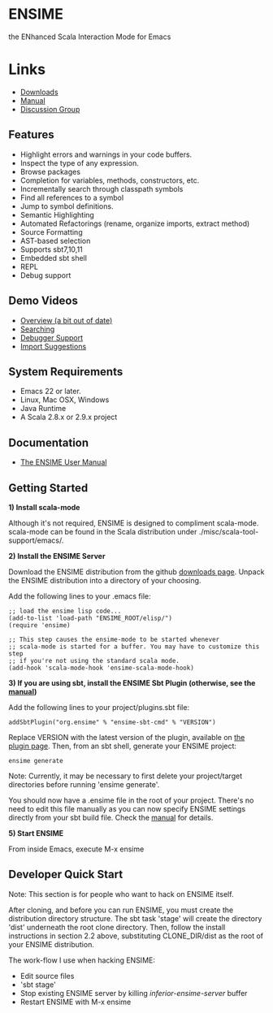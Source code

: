 # ENSIME
the ENhanced Scala Interaction Mode for Emacs

# Links
- [ Downloads ](https://github.com/aemoncannon/ensime/downloads)
- [ Manual ](http://aemoncannon.github.com/ensime/index.html)
- [ Discussion Group ](http://groups.google.com/group/ensime?hl=en)


## Features

- Highlight errors and warnings in your code buffers.
- Inspect the type of any expression.
- Browse packages
- Completion for variables, methods, constructors, etc.
- Incrementally search through classpath symbols
- Find all references to a symbol
- Jump to symbol definitions.
- Semantic Highlighting
- Automated Refactorings (rename, organize imports, extract method)
- Source Formatting
- AST-based selection
- Supports sbt7,10,11
- Embedded sbt shell
- REPL
- Debug support


## Demo Videos

- [Overview (a bit out of date)](http://www.youtube.com/watch?v=A2Lai8IjLoY)
- [Searching](http://www.youtube.com/watch?v=fcgnAJz98QE)
- [Debugger Support](http://www.youtube.com/watch?v=v7-G6vD42z8)
- [Import Suggestions](http://www.youtube.com/watch?v=Ynp8Df7-paw&hd=1)



## System Requirements

- Emacs 22 or later.
- Linux, Mac OSX, Windows
- Java Runtime
- A Scala 2.8.x or 2.9.x project


## Documentation

- [The ENSIME User Manual](http://aemoncannon.github.com/ensime/index.html)


## Getting Started

__1) Install scala-mode__

Although it's not required, ENSIME is designed to compliment scala-mode. scala-mode can be found in the Scala distribution under ./misc/scala-tool-support/emacs/.


__2) Install the ENSIME Server__

Download the ENSIME distribution from the github [downloads page](http://github.com/aemoncannon/ensime/downloads). Unpack the ENSIME distribution into a directory of your choosing. 

Add the following lines to your .emacs file:

    ;; load the ensime lisp code...
    (add-to-list 'load-path "ENSIME_ROOT/elisp/")
    (require 'ensime)

    ;; This step causes the ensime-mode to be started whenever
    ;; scala-mode is started for a buffer. You may have to customize this step
    ;; if you're not using the standard scala mode.
    (add-hook 'scala-mode-hook 'ensime-scala-mode-hook)


__3) If you are using sbt, install the ENSIME Sbt Plugin (otherwise, see the [manual](http://aemoncannon.github.com/ensime/index.html#tth_sEc3.1.2))__

Add the following lines to your project/plugins.sbt file:

    addSbtPlugin("org.ensime" % "ensime-sbt-cmd" % "VERSION")

Replace VERSION with the latest version of the plugin, available on [the plugin page](https://github.com/aemoncannon/ensime-sbt-cmd).  Then, from an sbt shell, generate your ENSIME project:
    
    ensime generate

Note: Currently, it may be necessary to first delete your project/target directories before running 'ensime generate'.

You should now have a .ensime file in the root of your project. There's no need to edit this file manually as you can now specify ENSIME settings directly from your sbt build file. Check the [manual](http://aemoncannon.github.com/ensime/index.html#tth_sEc3.1.1) for details.


__5) Start ENSIME__

From inside Emacs, execute M-x ensime


## Developer Quick Start
Note: This section is for people who want to hack on ENSIME itself.

After cloning, and before you can run ENSIME, you must create the distribution directory structure. The sbt task 'stage' will create the directory 'dist' underneath the root clone directory. Then, follow the install instructions in section 2.2 above, substituting CLONE_DIR/dist as the root of your ENSIME distribution.


The work-flow I use when hacking ENSIME:

- Edit source files
- 'sbt stage'
- Stop existing ENSIME server by killing *inferior-ensime-server* buffer
- Restart ENSIME with M-x ensime
